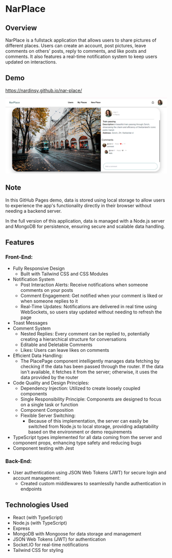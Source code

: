 # NarPlace

## Overview

NarPlace is a fullstack application that allows users to share pictures of different places. Users can create an account, post pictures, leave comments on others' posts, reply to comments, and like posts and comments. It also features a real-time notification system to keep users updated on interactions.

## Demo

https://nardinsy.github.io/nar-place/

![Screenshot of the application](frontend/src/assets/Screenshot.png)

## Note

In this GitHub Pages demo, data is stored using local storage to allow users to experience the app's functionality directly in their browser without needing a backend server.

In the full version of this application, data is managed with a Node.js server and MongoDB for persistence, ensuring secure and scalable data handling.

## Features

### Front-End:

- Fully Responsive Design
  - Built with Tailwind CSS and CSS Modules
- Notification System
  - Post Interaction Alerts: Receive notifications when someone comments on your posts
  - Comment Engagement: Get notified when your comment is liked or when someone replies to it
  - Real-Time Updates: Notifications are delivered in real time using WebSockets, so users stay updated without needing to refresh the page
- Toast Messages
- Comment System
  - Nested Replies: Every comment can be replied to, potentially creating a hierarchical structure for conversations
  - Editable and Deletable Comments
  - Likes: Users can leave likes on comments
- Efficient Data Handling:
  - The PlacePage component intelligently manages data fetching by checking if the data has been passed through the router. If the data isn't available, it fetches it from the server; otherwise, it uses the data provided by the router
- Code Quality and Design Principles:
  - Dependency Injection: Utilized to create loosely coupled components
  - Single Responsibility Principle: Components are designed to focus on a single task or function
  - Component Composition
  - Flexible Server Switching:
    - Because of this implementation, the server can easily be switched from Node.js to local storage, providing adaptability based on the environment or demo requirements
- TypeScript types implemented for all data coming from the server and component props, enhancing type safety and reducing bugs
- Component testing with Jest

### Back-End:

- User authentication using JSON Web Tokens (JWT) for secure login and account management:
  - Created custom middlewares to seamlesslly handle authentication in endpoints

## Technologies Used

- React (with TypeScript)
- Node.js (with TypeScript)
- Express
- MongoDB with Mongoose for data storage and management
- JSON Web Tokens (JWT) for authentication
- Socket.IO for real-time notifications
- Tailwind CSS for styling
